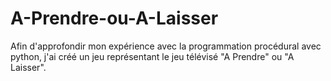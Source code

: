 # A-Prendre-ou-A-Laisser
Afin d'approfondir mon expérience avec la programmation procédural avec python, j'ai créé un jeu représentant le jeu télévisé "A Prendre" ou "A Laisser".

